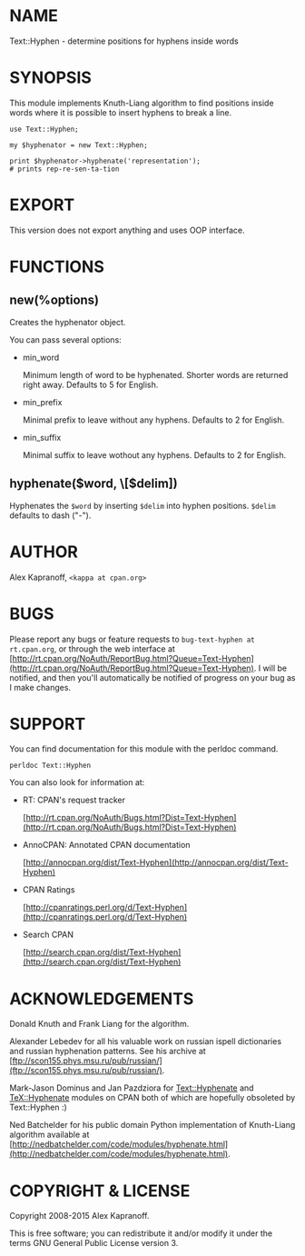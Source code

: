 # NAME

Text::Hyphen - determine positions for hyphens inside words

# SYNOPSIS

This module implements Knuth-Liang algorithm to find positions inside
words where it is possible to insert hyphens to break a line.

    use Text::Hyphen;

    my $hyphenator = new Text::Hyphen;

    print $hyphenator->hyphenate('representation');
    # prints rep-re-sen-ta-tion

# EXPORT

This version does not export anything and uses OOP interface.

# FUNCTIONS

## new(%options)

Creates the hyphenator object.

You can pass several options:

- min\_word

    Minimum length of word to be hyphenated. Shorter words are returned
    right away. Defaults to 5 for English.

- min\_prefix

    Minimal prefix to leave without any hyphens. Defaults to 2 for
    English.

- min\_suffix

    Minimal suffix to leave wothout any hyphens. Defaults to 2 for
    English.

## hyphenate($word, \[$delim\])

Hyphenates the `$word` by inserting `$delim` into hyphen positions.
`$delim` defaults to dash ("-").

# AUTHOR

Alex Kapranoff, `<kappa at cpan.org>`

# BUGS

Please report any bugs or feature requests to `bug-text-hyphen at rt.cpan.org`, or through
the web interface at [http://rt.cpan.org/NoAuth/ReportBug.html?Queue=Text-Hyphen](http://rt.cpan.org/NoAuth/ReportBug.html?Queue=Text-Hyphen).  I will be notified, and then you'll
automatically be notified of progress on your bug as I make changes.

# SUPPORT

You can find documentation for this module with the perldoc command.

    perldoc Text::Hyphen

You can also look for information at:

- RT: CPAN's request tracker

    [http://rt.cpan.org/NoAuth/Bugs.html?Dist=Text-Hyphen](http://rt.cpan.org/NoAuth/Bugs.html?Dist=Text-Hyphen)

- AnnoCPAN: Annotated CPAN documentation

    [http://annocpan.org/dist/Text-Hyphen](http://annocpan.org/dist/Text-Hyphen)

- CPAN Ratings

    [http://cpanratings.perl.org/d/Text-Hyphen](http://cpanratings.perl.org/d/Text-Hyphen)

- Search CPAN

    [http://search.cpan.org/dist/Text-Hyphen](http://search.cpan.org/dist/Text-Hyphen)

# ACKNOWLEDGEMENTS

Donald Knuth and Frank Liang for the algorithm.

Alexander Lebedev for all his valuable work on russian ispell
dictionaries and russian hyphenation patterns. See his archive
at [ftp://scon155.phys.msu.ru/pub/russian/](ftp://scon155.phys.msu.ru/pub/russian/).

Mark-Jason Dominus and Jan Pazdziora for [Text::Hyphenate](https://metacpan.org/pod/Text::Hyphenate) and [TeX::Hyphenate](https://metacpan.org/pod/TeX::Hyphenate)
modules on CPAN both of which are hopefully obsoleted by Text::Hyphen :)

Ned Batchelder for his public domain Python implementation of
Knuth-Liang algorithm available at [http://nedbatchelder.com/code/modules/hyphenate.html](http://nedbatchelder.com/code/modules/hyphenate.html).

# COPYRIGHT & LICENSE

Copyright 2008-2015 Alex Kapranoff.

This is free software; you can redistribute it and/or modify it under
the terms GNU General Public License version 3.
